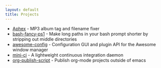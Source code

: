 ```yaml
---
layout: default
title: Projects
---
```


* [Aphex](https://github.com/theasp/aphex) - MP3 album tag and filename fixer
* [bash-fancy-ps1](https://github.com/theasp/bash-fancy-ps1) - Make long paths in your bash prompt shorter by stripping out middle directories
* [awesome-config](https://github.com/theasp/awesome-config) - Configuration GUI and plugin API for the Awesome window manager
* [mini-ci](https://github.com/theasp/mini-ci) - A lightweight continuous integration daemon
* [org-publish-script](https://github.com/theasp/org-publish-script) - Publish org-mode projects outside of emacs
